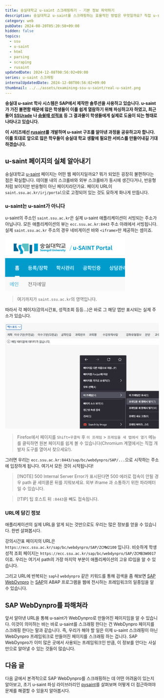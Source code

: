 ```yaml
---
title: 숭실대학교 u-saint 스크래핑하기 - 기본 정보 파악하기
description: 숭실대학교 u-saint를 스크래핑하는 효율적인 방법은 무엇일까요? 직접 u-saint를 뜯으면서 알아봅시다.
category: web
pubDate: 2024-08-20T05:20:58+09:00
hidden: false
topics:
  - ssu
  - u-saint
  - html
  - parsing
  - scraping
  - rusaint
updatedDate: 2024-12-08T00:56:02+09:00
series: u-saint 스크래핑
internalUpdatedDate: 2024-12-08T00:56:02+09:00
thumbnail: ../../assets/examining-ssu-u-saint/real-u-saint.png
---
```


**숭실대 u-saint 학사 시스템은 SAP에서 제작한 솔루션을 사용하고 있습니다. u-saint가 가진 불편함 때문에 많은 학생들이 이를 쉽게 열람하기 위해
파싱하고자 하였고, 최근 들어 [SSUrade](https://github.com/nnnlog/ssurade)
나 [숨쉴때 성적표](https://apps.apple.com/kr/app/%EC%88%A8%EC%89%B4%EB%95%8C-%EC%84%B1%EC%A0%81%ED%91%9C/id1601044486) 등 그 결과물이
학생들에게 실제로 도움이 되는 형태로 나타나고 있습니다.**

**이 시리즈에선 [rusaint](https://github.com/eatsteak/rusaint)를 개발하며 u-saint 구조를 알아낸 과정을 공유하고자 합니다. 이를
토대로 앞으로 많은 학우들이 숭실대 학교 생활에 필요한 서비스를 만들어내길 기대하겠습니다.**

## u-saint 페이지의 실체 알아내기

숭실대학교 [u-saint](https://saint.ssu.ac.kr) 페이지는 어떤 웹 페이지일까요? 뭐가 되었든 굉장히 불편하다는 점은 확실합니다. 테이블 내의 스크롤바와 외부 스크롤바가 동시에 생긴다거나,
반응형처럼 보이지만 반응형이 아닌 페이지라던가요. 페이지 URL이 `saint.ssu.ac.kr/irj/portal`으로 고정되어 있는 것도 묘하게 화나게 만듭니다.

### u-saint는 u-saint가 아니다

u-saint의 주소인 `saint.ssu.ac.kr`은 실제 u-saint 애플리케이션이 서빙되는 주소가 아닙니다. 모든
애플리케이션의 뷰는 `ecc.ssu.ac.kr:8443` 주소 아래에서 서빙됩니다. 실제 `saint.ssu.ac.kr` 주소의 경우 네비게이션 바와 `<iframe>`만 제공하는 셈이죠.

![u-saint의 네비게이션 바 영역](../../assets/examining-ssu-u-saint/real-u-saint.png)
> 여기까지가 `saint.ssu.ac.kr`의 영역입니다.

따라서 각 페이지(강의시간표, 성적조회 등등...)은 바로 그 해당 앱만 표시되는 실제 주소가 있습니다.

![프레임을 새 탭에서 여는 법](../../assets/examining-ssu-u-saint/go-to-real-pages.png)
> Firefox에서 페이지를 `Shift+우클릭` 후 `이 프레임` > `프레임을 새 탭에서 열기` 메뉴를 클릭하면 원본 페이지를 쉽게 볼 수 있습니다(Chromium 계열에서는 직접 개발자 도구를 열어서
> 찾으세요!).

그러면 우리는 `ecc.ssu.ac.kr:8443/sap/bc/webdynpro/SAP/...`으로 시작하는 주소에 입장하게 됩니다. 여기서 모든 것이 시작됩니다!

> [!NOTE] 500 Internal Server Error가 표시된다면
> 500 에러로 접속이 안될 경우 path 끝 세미콜론 뒤를 지워보세요. 외부 iframe 과 소통하기 위한 파라메터일 수 있습니다.

> [!TIP] 팁
> 호스트 뒤 `:8443`을 빼도 접속됩니다.

### URL에 담긴 정보

애플리케이션의 실제 URL을 알게 되는 것만으로도 우리는 많은 정보를 얻을 수 있습니다. 한번 살펴봅시다.

강의시간표 페이지의 URL은 `https://ecc.ssu.ac.kr/sap/bc/webdynpro/SAP/ZCMW2100` 입니다.
비슷하게 학생 성적 조회 페이지는 `https://ecc.ssu.ac.kr/sap/bc/webdynpro/SAP/ZCMB3W0017`이죠. 우리는 여기서 path의 가장 마지막 부분이 애플리케이션의 고유 ID임을 알
수 있습니다.

그리고 URL에 반복되는 `sap`나 `webdynpro` 같은 키워드를 통해 검색을 좀
해보면 [SAP WebDynpro](https://help.sap.com/doc/saphelp_scm700_ehp02/7.0.2/en-US/a6/41b6a207c7427582c480c654c2e3f7/content.htm?no_cache=true)
는 [SAP](https://en.wikipedia.org/wiki/SAP)의 ABAP 프로그램을 웹에 전시하는 프레임워크의 일종임을 알 수 있습니다.

## SAP WebDynpro를 파해쳐라

앞서 알아낸 URL을 통해 u-saint가 WebDynpro로 만들어진 페이지임을 알 수 있습니다. 이것이 의미하는 바는 바로 u-saint를 스크래핑 한다는 건 WebDynpro 페이지를 스크래핑 한다는 말과
같습니다. 즉, 우리가 해야 할 일은 이제 u-saint 스크래핑이 아닌 WebDynpro 프레임워크로 만들어진 페이지를 스크래핑 하는 겁니다. SAP WebDynpro가 이미 많은 곳에서 사용되는 프레임워크인
만큼, 이 정보를 안다는 사실 만으로 알아낼 수 있는 것들이 많습니다.

## 다음 글

다음 글에서 본격적으로 SAP WebDynpro를 스크래핑하는 데 어떤 어려움이 있는지 알아보고, 초기 u-saint 파싱
라이브러리인 [pysaint](https://github.com/gomjellie/pysaint)를 살펴보며 어떻게 더 접근하여야 문제를 해결할 수 있을지 알아봅시다.